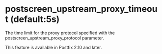 # postscreen_upstream_proxy_timeout (default:5s) 

 The time limit for the proxy protocol specified with the
postscreen_upstream_proxy_protocol parameter. 

 This feature is available in Postfix 2.10 and later.  


